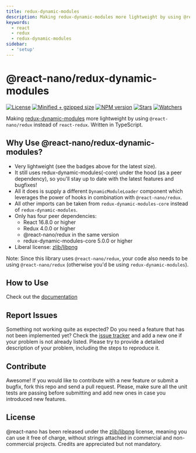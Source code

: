```yaml
---
title: redux-dynamic-modules
description: Making redux-dynamic-modules more lightweight by using @react-nano/redux instead of react-redux.
keywords:
  - react
  - redux
  - redux-dynamic-modules
sidebar:
  - 'setup'
---
```


# @react-nano/redux-dynamic-modules

[![License](https://flat.badgen.net/github/license/lusito/react-nano?icon=github)](https://github.com/Lusito/react-nano/blob/master/LICENSE)
[![Minified + gzipped size](https://flat.badgen.net/bundlephobia/minzip/@react-nano/redux-dynamic-modules?icon=dockbit)](https://bundlephobia.com/result?p=@react-nano/redux-dynamic-modules)
[![NPM version](https://flat.badgen.net/npm/v/@react-nano/redux-dynamic-modules?icon=npm)](https://www.npmjs.com/package/@react-nano/redux-dynamic-modules)
[![Stars](https://flat.badgen.net/github/stars/lusito/react-nano?icon=github)](https://github.com/lusito/react-nano)
[![Watchers](https://flat.badgen.net/github/watchers/lusito/react-nano?icon=github)](https://github.com/lusito/react-nano)

Making [redux-dynamic-modules](https://github.com/microsoft/redux-dynamic-modules) more lightweight by using `@react-nano/redux` instead of `react-redux`.
Written in TypeScript.

## Why Use @react-nano/redux-dynamic-modules?

- Very lightweight (see the badges above for the latest size).
- It still uses redux-dynamic-modules(-core) under the hood (as a peer dependency), so you'll stay up to date with the latest features and bugfixes!
- All it does is supply a different `DynamicModuleLoader` component which leverages the power of hooks in combination with `@react-nano/redux`.
- All other imports can be taken from `redux-dynamic-modules-core` instead of `redux-dynamic-modules`.
- Only has four peer dependencies:
  - React 16.8.0 or higher
  - Redux 4.0.0 or higher
  - @react-nano/redux in the same version
  - redux-dynamic-modules-core 5.0.0 or higher
- Liberal license: [zlib/libpng](https://github.com/Lusito/react-nano/blob/master/LICENSE)

Note: Since this library uses `@react-nano/redux`, your code also needs to be using `@react-nano/redux` (otherwise you'd be using `redux-dynamic-modules`).

## How to Use

Check out the [documentation](docs/setup.md)

## Report Issues

Something not working quite as expected? Do you need a feature that has not been implemented yet? Check the [issue tracker](https://github.com/Lusito/react-nano/issues) and add a new one if your problem is not already listed. Please try to provide a detailed description of your problem, including the steps to reproduce it.

## Contribute

Awesome! If you would like to contribute with a new feature or submit a bugfix, fork this repo and send a pull request. Please, make sure all the unit tests are passing before submitting and add new ones in case you introduced new features.

## License

@react-nano has been released under the [zlib/libpng](https://github.com/Lusito/react-nano/blob/master/LICENSE) license, meaning you
can use it free of charge, without strings attached in commercial and non-commercial projects. Credits are appreciated but not mandatory.
